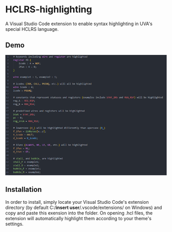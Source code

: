 # HCLRS-highlighting
A Visual Studio Code extension to enable syntax highlighting in UVA's special HCLRS language.

## Demo

<img src="/example.png" alt="a demo image">

## Installation

In order to install, simply locate your Visual Studio Code's extension directory (by default C:/**insert user**/.vscode/extensions/ on Windows) and copy and paste this exension into the folder. On opening .hcl files, the extension will automatically highlight them according to your theme's settings.